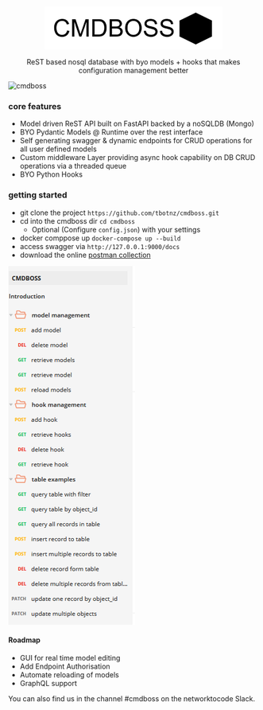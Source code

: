 

<p align="center">
   <br/>
   <img src="/cmdboss.PNG" />
   <br/>
   <p align="center">
    ReST based nosql database with byo models + hooks that makes configuration management better
   </p> 
</p>

![cmdboss](cboss-1.gif)

### core features
- Model driven ReST API built on FastAPI backed by a noSQLDB (Mongo)
- BYO Pydantic Models @ Runtime over the rest interface
- Self generating swagger & dynamic endpoints for CRUD operations for all user defined models
- Custom middleware Layer providing async hook capability on DB CRUD operations via a threaded queue
- BYO Python Hooks


### getting started
- git clone the project ``` https://github.com/tbotnz/cmdboss.git ```
- cd into the cmdboss dir ```cd cmdboss ```
  -  Optional (Configure ```config.json```) with your settings
- docker comppose up ```docker-compose up --build```
- access swagger via ```http://127.0.0.1:9000/docs```
- download the online [postman collection](https://documenter.getpostman.com/view/2391814/TzRPjV5h)

![pman](cboss-pman.PNG)

#### Roadmap
- GUI for real time model editing
- Add Endpoint Authorisation
- Automate reloading of models
- GraphQL support

You can also find us in the channel #cmdboss on the networktocode Slack.
